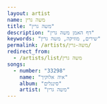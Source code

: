 ```yaml
---
layout: artist
name: משה גרין
title: "משה גרין"
description: "דף האמן משה גרין"
keywords: "שירים, מוזיקה, משה גרין"
permalink: /artists/משה-גרין/
redirect_from:
  - /artists/list/משה גרין
songs:
  - number: "33298"
    name: "איה אלוקיך"
    album: "סינגלים"
    artist: "משה גרין"
---
```

